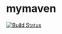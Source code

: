 # mymaven
[![Build Status](http://localhost:8080/buildStatus/icon?job=mavenproject)](http://localhost:8080/job/mavenproject/)
